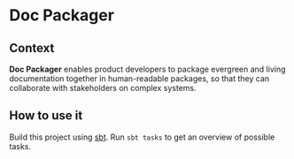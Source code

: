 # Doc Packager

## Context

**Doc Packager** enables product developers to package evergreen and living documentation together in human-readable packages, so that they can collaborate with stakeholders on complex systems.

## How to use it

Build this project using [sbt](https://www.scala-sbt.org). Run `sbt tasks` to get an overview of possible tasks.
